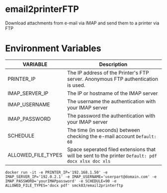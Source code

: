 # email2printerFTP
Download attachments from e-mail via IMAP and send them to a printer via FTP


# Environment Variables
| VARIABLE  | Description |
| ------------- | ------------- |
| PRINTER_IP | The IP address of the Printer's FTP server. Anonymous FTP authentication is used.  |
| IMAP_SERVER_IP | The IP or hostname of the IMAP server  |
| IMAP_USERNAME | The username the authentication with your IMAP server  |
| IMAP_PASSWORD | The password the authentication with your IMAP server  |
| SCHEDULE | The time (in seconds) between checking the e-mail account `Default: 60`  |
| ALLOWED_FILE_TYPES | Space seperated filed extensions that will be sent to the printer `Default: pdf docx xlsx doc xls`  |


````
docker run -it -e PRINTER_IP='192.168.1.50' -e IMAP_SERVER_IP='192.0.2.1' -e IMAP_USERNAME='userpart@domain.com' -e IMAP_PASSWORD='yourIMAPpassword' -e SCHEDULE=90 -e ALLOWED_FILE_TYPES='docx pdf' smck83/email2printerftp
````

